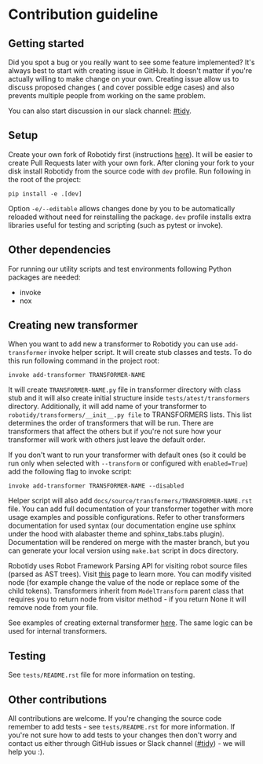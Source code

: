 Contribution guideline
======================

Getting started
----------------
Did you spot a bug or you really want to see some feature implemented? It's always best to start with creating issue in GitHub.
It doesn't matter if you're actually willing to make change on your own. Creating issue allow us to discuss proposed changes (
and cover possible edge cases) and also prevents multiple people from working on the same problem.

You can also start discussion in our slack channel: [#tidy](https://robotframework.slack.com/archives/C01FR5992N6).

Setup
------
Create your own fork of Robotidy first (instructions [here](https://docs.github.com/en/get-started/quickstart/fork-a-repo)). 
It will be easier to create Pull Requests later with your own fork. After cloning your fork to your disk install Robotidy
from the source code with `dev` profile. Run following in the root of the project:
```
pip install -e .[dev]
```
Option `-e/--editable` allows changes done by you to be automatically reloaded without need for reinstalling the package.
`dev` profile installs extra libraries useful for testing and scripting (such as pytest or invoke).

Other dependencies
-------------------
For running our utility scripts and test environments following Python packages are needed:

- invoke
- nox

Creating new transformer
------------------------
When you want to add new a transformer to Robotidy you can use `add-transformer` invoke helper script. It will create stub
classes and tests. To do this run following command in the project root:
```
invoke add-transformer TRANSFORMER-NAME
```
It will create `TRANSFORMER-NAME.py` file in transformer directory with class stub and it will also create initial structure 
inside `tests/atest/transformers` directory. Additionally, it will add name of your transformer to `robotidy/transformers/__init__.py file` to 
TRANSFORMERS lists. This list determines the order of transformers that will be run. There are transformers that affect the others but if 
you're not sure how your transformer will work with others just leave the default order.

If you don't want to run your transformer with default ones (so it could be run only when selected with 
`--transform` or configured with `enabled=True`) add the following flag to invoke script:
```
invoke add-transformer TRANSFORMER-NAME --disabled
```

Helper script will also add `docs/source/transformers/TRANSFORMER-NAME.rst` file. You can add full documentation 
of your transformer together with more usage examples and possible configurations. Refer to other transformers documentation 
for used syntax (our documentation engine use sphinx under the hood with alabaster theme and sphinx_tabs.tabs plugin). Documentation 
will be rendered on merge with the master branch, but you can generate your local version using `make.bat` script in docs directory.

Robotidy uses Robot Framework Parsing API for visiting robot source files (parsed as AST trees). Visit [this](https://robot-framework.readthedocs.io/en/master/autodoc/robot.api.html#module-robot.api.parsing) 
page to learn more. You can modify visited node (for example change the value of the node or replace some of the child tokens). 
Transformers inherit from `ModelTransform` parent class that requires you to return node from visitor method - if you return None 
it will remove node from your file. 

See examples of creating external transformer [here](https://robotidy.readthedocs.io/en/latest/external_transformers.html). The same logic 
can be used for internal transformers.

Testing
--------
See ``tests/README.rst`` file for more information on testing.

Other contributions
-------------------
All contributions are welcome. If you're changing the source code remember to add tests - see `tests/README.rst` for more information.
If you're not sure how to add tests to your changes then don't worry and contact us either through GitHub issues or Slack channel 
([#tidy](https://robotframework.slack.com/archives/C01FR5992N6)) - we will help you :). 